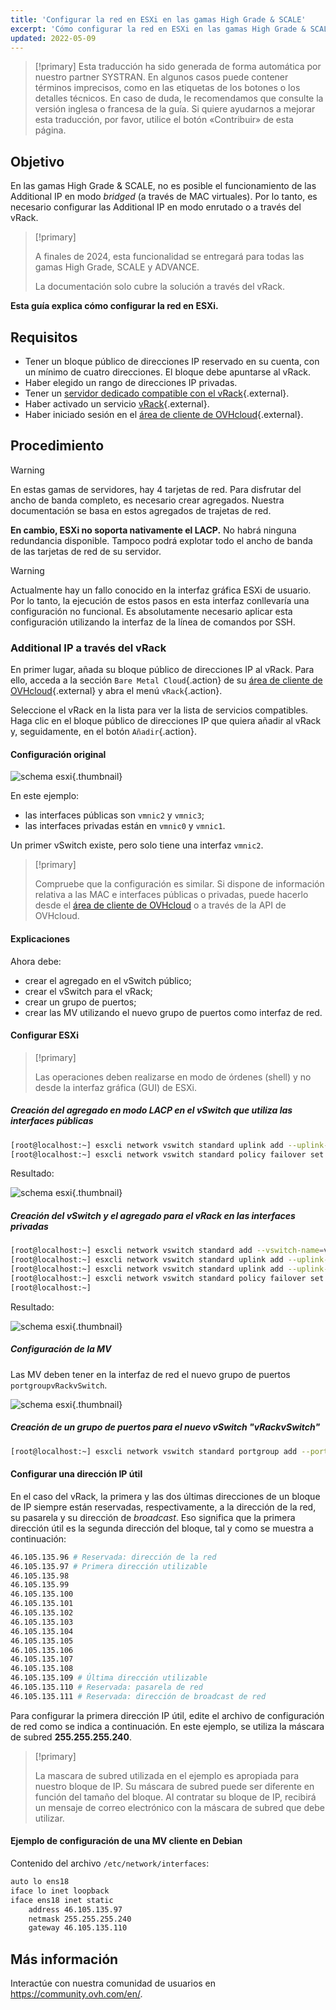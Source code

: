```yaml
---
title: 'Configurar la red en ESXi en las gamas High Grade & SCALE'
excerpt: 'Cómo configurar la red en ESXi en las gamas High Grade & SCALE'
updated: 2022-05-09
---
```


> [!primary]
> Esta traducción ha sido generada de forma automática por nuestro partner SYSTRAN. En algunos casos puede contener términos imprecisos, como en las etiquetas de los botones o los detalles técnicos. En caso de duda, le recomendamos que consulte la versión inglesa o francesa de la guía. Si quiere ayudarnos a mejorar esta traducción, por favor, utilice el botón «Contribuir» de esta página.
>

## Objetivo

En las gamas High Grade & SCALE, no es posible el funcionamiento de las Additional IP en modo *bridged* (a través de MAC virtuales). Por lo tanto, es necesario configurar las Additional IP en modo enrutado o a través del vRack.

> [!primary]
>
> A finales de 2024, esta funcionalidad se entregará para todas las gamas High Grade, SCALE y ADVANCE.
>
> La documentación solo cubre la solución a través del vRack.
>

**Esta guía explica cómo configurar la red en ESXi.**

## Requisitos

* Tener un bloque público de direcciones IP reservado en su cuenta, con un mínimo de cuatro direcciones. El bloque debe apuntarse al vRack.
* Haber elegido un rango de direcciones IP privadas.
* Tener un [servidor dedicado compatible con el vRack](https://www.ovhcloud.com/es-es/bare-metal/){.external}.
* Haber activado un servicio [vRack](https://www.ovh.es/soluciones/vrack/){.external}.
* Haber iniciado sesión en el [área de cliente de OVHcloud](https://www.ovh.com/auth/?action=gotomanager&from=https://www.ovh.es/&ovhSubsidiary=es){.external}.

## Procedimiento

> [!warning]
>
> En estas gamas de servidores, hay 4 tarjetas de red. Para disfrutar del ancho de banda completo, es necesario crear agregados. Nuestra documentación se basa en estos agregados de trajetas de red.
>
> **En cambio, ESXi no soporta nativamente el LACP.**
> No habrá ninguna redundancia disponible. Tampoco podrá explotar todo el ancho de banda de las tarjetas de red de su servidor.
>

> [!warning]
>
> Actualmente hay un fallo conocido en la interfaz gráfica ESXi de usuario. Por lo tanto, la ejecución de estos pasos en esta interfaz conllevaría una configuración no funcional. Es absolutamente necesario aplicar esta configuración utilizando la interfaz de la línea de comandos por SSH.
>

### Additional IP a través del vRack

En primer lugar, añada su bloque público de direcciones IP al vRack. Para ello, acceda a la sección `Bare Metal Cloud`{.action} de su [área de cliente de OVHcloud](https://www.ovh.com/auth/?action=gotomanager&from=https://www.ovh.es/&ovhSubsidiary=es){.external} y abra el menú `vRack`{.action}.

Seleccione el vRack en la lista para ver la lista de servicios compatibles. Haga clic en el bloque público de direcciones IP que quiera añadir al vRack y, seguidamente, en el botón `Añadir`{.action}.

#### Configuración original

![schema esxi](images/schema_esxi_A01_2022.png){.thumbnail}

En este ejemplo:

* las interfaces públicas son `vmnic2` y `vmnic3`;
* las interfaces privadas están en `vmnic0` y `vmnic1`.

Un primer vSwitch existe, pero solo tiene una interfaz `vmnic2`.

> [!primary]
>
> Compruebe que la configuración es similar. Si dispone de información relativa a las MAC e interfaces públicas o privadas, puede hacerlo desde el [área de cliente de OVHcloud](https://www.ovh.com/auth/?action=gotomanager&from=https://www.ovh.es/&ovhSubsidiary=es) o a través de la API de OVHcloud.
>

#### Explicaciones

Ahora debe:

* crear el agregado en el vSwitch público;
* crear el vSwitch para el vRack;
* crear un grupo de puertos;
* crear las MV utilizando el nuevo grupo de puertos como interfaz de red.

#### Configurar ESXi

> [!primary]
>
> Las operaciones deben realizarse en modo de órdenes (shell) y no desde la interfaz gráfica (GUI) de ESXi.
>

##### **Creación del agregado en modo LACP en el vSwitch que utiliza las interfaces públicas**

```bash
[root@localhost:~] esxcli network vswitch standard uplink add --uplink-name=vmnic3 --vswitch-name=vSwitch0
[root@localhost:~] esxcli network vswitch standard policy failover set -l iphash -v vSwitch0
```

Resultado:

![schema esxi](images/schema_esxi_A02_2022.png){.thumbnail}

##### **Creación del vSwitch y el agregado para el vRack en las interfaces privadas**

```bash
[root@localhost:~] esxcli network vswitch standard add --vswitch-name=vRackvSwitch
[root@localhost:~] esxcli network vswitch standard uplink add --uplink-name=vmnic0 --vswitch-name=vRackvSwitch
[root@localhost:~] esxcli network vswitch standard uplink add --uplink-name=vmnic1 --vswitch-name=vRackvSwitch
[root@localhost:~] esxcli network vswitch standard policy failover set -l iphash -v vRackvSwitch
[root@localhost:~] 
```

Resultado:

![schema esxi](images/schema_esxi_A03_2022.png){.thumbnail}

##### **Configuración de la MV**

Las MV deben tener en la interfaz de red el nuevo grupo de puertos `portgroupvRackvSwitch`.

![schema esxi](images/schema_esxi_A04_2022.png){.thumbnail}

##### **Creación de un grupo de puertos para el nuevo vSwitch "vRackvSwitch"**

```bash
[root@localhost:~] esxcli network vswitch standard portgroup add --portgroup-name=portgroupvRackvSwitch --vswitch-name=vRackvSwitch
```

#### Configurar una dirección IP útil

En el caso del vRack, la primera y las dos últimas direcciones de un bloque de IP siempre están reservadas, respectivamente, a la dirección de la red, su pasarela y su dirección de *broadcast*. Eso significa que la primera dirección útil es la segunda dirección del bloque, tal y como se muestra a continuación:

```sh
46.105.135.96 # Reservada: dirección de la red
46.105.135.97 # Primera dirección utilizable
46.105.135.98
46.105.135.99
46.105.135.100
46.105.135.101
46.105.135.102
46.105.135.103
46.105.135.104
46.105.135.105
46.105.135.106
46.105.135.107
46.105.135.108
46.105.135.109 # Última dirección utilizable
46.105.135.110 # Reservada: pasarela de red
46.105.135.111 # Reservada: dirección de broadcast de red
```

Para configurar la primera dirección IP útil, edite el archivo de configuración de red como se indica a continuación. En este ejemplo, se utiliza la máscara de subred **255.255.255.240**.

> [!primary]
>
> La mascara de subred utilizada en el ejemplo es apropiada para nuestro bloque de IP. Su máscara de subred puede ser diferente en función del tamaño del bloque. Al contratar su bloque de IP, recibirá un mensaje de correo electrónico con la máscara de subred que debe utilizar.
>

#### Ejemplo de configuración de una MV cliente en Debian

Contenido del archivo `/etc/network/interfaces`:

```bash
auto lo ens18
iface lo inet loopback
iface ens18 inet static
    address 46.105.135.97
    netmask 255.255.255.240
    gateway 46.105.135.110
```

## Más información

Interactúe con nuestra comunidad de usuarios en <https://community.ovh.com/en/>.
